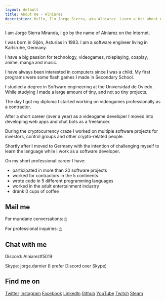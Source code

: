 ```yaml
---
layout: default
title: About me - Alniarez
description: Hello, I'm Jorge Sierra, aka Alniarez. Learn a bit about me and obtain my contact information on this page.
---
```

<section class="boxed margin">
	<p>I am Jorge Sierra Miranda, I go by the name of Alniarez on the Internet.</p>
	<p>I was born in Gijón, Asturias in 1993. I am a software engineer living in Karlsruhe, Germany.</p>
	<p>I have a big passion for technology, videogames, roleplaying, cosplay, anime, manga and music.</p>
</section>
<section>
	<p>I have always been interested in computers since I was a child. My first programs were some flash games I made in Secondary School.</p>
	<p>I studied a degree in Software engineering at the Universidad de Oviedo. While studying I made a large amount of tiny, and not so tiny projects.</p>
	<p>The day I got my diploma I started working on videogames professionally as a contractor.</p>
	<p>After a short career (over a year) as a videogame developer I moved into developing web apps and chat bots as a freelancer.</p>
	<p>During the cryptocurrency craze I worked on multiple software projects for investors, control groups and other crypto-related people.</p>
	<p>Shortly after I moved to Germany with the intention of challenging myself to learn the language while I work as a software developer.</p>
	<p>On my short professional career I have:</p>
	<ul class="ul">
		<li>participated in more than 20 software projects</li>
		<li>worked for contractors in the 5 continents</li>
		<li>wrote code in 5 different programming languages</li>
		<li>worked in the adult entertainment industry</li>
		<li>drank 0 cups of coffee</li>
	</ul>
</section>
<section>
	<h2><i class="fa fa-envelope fa-fw"></i> Mail me</h2>
	<p>For mundane conversations: <a href="#" class="secretMailto" data-secret="ujG.fkxVd%40RLyxkUfS" onmouseover="showSecretEmail()">🖱</a></p>
	<p>For professional inquiries: <a href="#" class="secretMailto" data-secret="uHG.fkSuqHp%40LdyjoSgUSTkuxyyLOb" onmouseover="showSecretEmail()">🖱</a></p>
</section>
<section>
	<h2><i class="fas fa-comments"></i> Chat with me</h2>
	<p><i class="fab fa-discord font-big"></i> Discord: <span>Alniarez#5019</span></p>
	<p><i class="fab fa-skype font-big"></i> Skype: <span>jorge.darnier</span> (I prefer Discord over Skype)</p>
</section>
<section>
	<h2>Find me on</h2>
	<div class="grid">
		<a href="https://twitter.com/Alniarez"><i class="fab fa-twitter-square font-big"></i> Twitter</a>
		<a href="https://www.instagram.com/alniarez/"><i class="fab fa-instagram font-big"></i> Instagram</a>
		<a href="https://www.facebook.com/Alniarez/"><i class="fab fa-facebook-square font-big"></i> Facebook</a>
		<a href="https://www.linkedin.com/in/jorge-sierra-miranda/"><i class="fab fa-linkedin font-big"></i> LinkedIn</a>
		<a href="https://github.com/alniarez"><i class="fab fa-github font-big"></i> Github</a>
		<a href="https://www.youtube.com/channel/UCapN1clZl8sar00SQ0rafSA/"><i class="fab fa-youtube font-big"></i> YouTube</a>
		<a href="https://www.twitch.tv/mitetis/"><i class="fab fa-twitch font-big"></i> Twitch</a>
		<a href="https://steamcommunity.com/id/Alniarez/"><i class="fab fa-steam-square font-big"></i> Steam</a>
	</div>
</section>
<script src="/assets/js/encryption.js"></script>